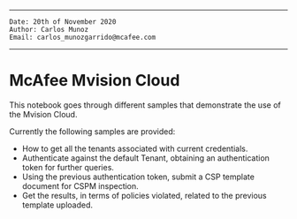 ﻿___

    Date: 20th of November 2020
    Author: Carlos Munoz
    Email: carlos_munozgarrido@mcafee.com

___
# McAfee Mvision Cloud

This notebook goes through different samples that demonstrate the use of the Mvision Cloud.

Currently the following samples are provided:

* How to get all the tenants associated with current credentials.
* Authenticate against the default Tenant, obtaining an authentication token for further queries.
* Using the previous authentication token, submit a CSP template document for CSPM inspection.
* Get the results, in terms of policies violated, related to the previous template uploaded.

